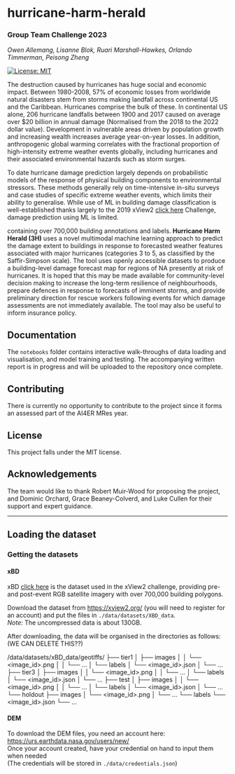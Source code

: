 # hurricane-harm-herald
### Group Team Challenge 2023
*Owen Allemang, Lisanne Blok, Ruari Marshall-Hawkes, Orlando Timmerman, Peisong Zheng*

[![License: MIT](https://img.shields.io/badge/License-MIT-orange.svg)](https://opensource.org/licenses/MIT)

The destruction caused by hurricanes has huge social and economic impact. Between 1980-2008, 57\% of economic losses from worldwide natural disasters stem from storms making landfall across continental US and the Caribbean. Hurricanes comprise the bulk of these. In continental US alone, 206 hurricane landfalls between 1900 and 2017 caused on average over \$20 billion in annual damage (Normalised from the 2018 to the 2022 dollar value). Development in vulnerable areas driven by population growth and increasing wealth increases average year-on-year losses. In addition, anthropogenic global warming correlates with the fractional proportion of high-intensity extreme weather events globally, including hurricanes and their associated environmental hazards such as storm surges.

To date hurricane damage prediction largely depends on probabilistic models of the response of physical building components to environmental stressors. These methods generally rely on time-intensive in-situ surveys and case studies of specific extreme weather events, which limits their ability to generalise. While use of ML in building damage classification is well-established thanks largely to the 2019 xView2 [click here](https://xview2.org/) Challenge, damage prediction using ML is limited. 

containing over 700,000 building annotations and labels. 
**Hurricane Harm Herald (3H)** uses a novel multimodal machine learning approach to predict the damage extent to buildings in response to forecasted weather features associated with major hurricanes (categories 3 to 5, as classified by the Saffir-Simpson scale). The tool uses openly accessible datasets to produce a building-level damage forecast map for regions of NA presently at risk of hurricanes. It is hoped that this may be made available for community-level decision making to increase the long-term resilience of neighbourhoods, prepare defences in response to forecasts of imminent storms, and provide preliminary direction for rescue workers following events for which damage assessments are not immediately available. The tool may also be useful to inform insurance policy. 

## Documentation

The `notebooks` folder contains interactive walk-throughs of data loading and visualisation, and model training and testing. The accompanying written report is in progress and will be uploaded to the repository once complete.

## Contributing

There is currently no opportunity to contribute to the project since it forms an assessed part of the AI4ER MRes year.

## License

This project falls under the MIT license.

## Acknowledgements

The team would like to thank Robert Muir-Wood for proposing the project, and Dominic Orchard, Grace Beaney-Colverd, and Luke Cullen for their support and expert guidance.


---

## Loading the dataset

### Getting the datasets
#### xBD
xBD [click here](https://openaccess.thecvf.com/content_CVPRW_2019/papers/cv4gc/Gupta_Creating_xBD_A_Dataset_for_Assessing_Building_Damage_from_Satellite_CVPRW_2019_paper.pdf) is the dataset used in the xView2 challenge, providing pre- and post-event RGB satellite imagery with over 700,000 building polygons. 

Download the dataset from https://xview2.org/ (you will need to register for an account) and put the files in `./data/datasets/XBD_data`.  
<i>Note: </i> The uncompressed data is about 130GB.

After downloading, the data will be organised in the directories as follows: (WE CAN DELETE THIS??)

/data/datasets/xBD_data/geotiffs/
 ├── tier1
 │      ├── images
 │      │      └── <image_id>.png
 │      │      └── ...
 │      └── labels
 │             └── <image_id>.json
 │             └── ...
 ├── tier3
 │      ├── images
 │      │      └── <image_id>.png
 │      │      └── ...
 │      └── labels
 │             └── <image_id>.json
 │             └── ...
 ├── test
 │      ├── images
 │      │      └── <image_id>.png
 │      │      └── ...
 │      └── labels
 │             └── <image_id>.json
 │             └── ...
 └── holdout
        ├── images
        │      └── <image_id>.png
        │      └── ...
        └── labels
               └── <image_id>.json
               └── ...

#### DEM
To download the DEM files, you need an account here: https://urs.earthdata.nasa.gov/users/new/  
Once your account created, have your credential on hand to input them when needed  
(The credentials will be stored in `./data/credentials.json`)
